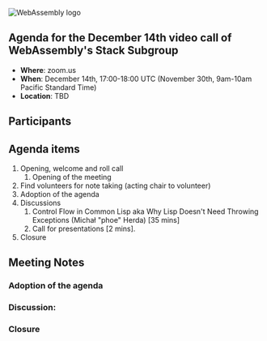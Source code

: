 ![WebAssembly logo](/images/WebAssembly.png)

## Agenda for the December 14th video call of WebAssembly's Stack Subgroup

- **Where**: zoom.us
- **When**: December 14th, 17:00-18:00 UTC (November 30th, 9am-10am Pacific Standard Time)
- **Location**: TBD


## Participants



## Agenda items

1. Opening, welcome and roll call
    1. Opening of the meeting
1. Find volunteers for note taking (acting chair to volunteer)
1. Adoption of the agenda
1. Discussions
   1. Control Flow in Common Lisp aka Why Lisp Doesn't Need Throwing Exceptions (Michał "phoe" Herda) [35 mins]
   1. Call for presentations [2 mins].
1. Closure

## Meeting Notes

### Adoption of the agenda

### Discussion:


### Closure
